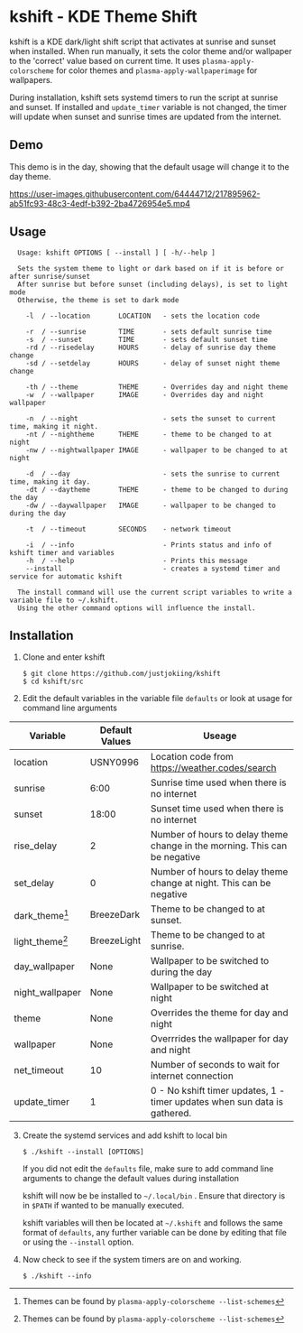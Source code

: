 # kshift - KDE Theme Shift

 kshift is a KDE dark/light shift script that activates at sunrise and sunset when installed. When run manually, it sets the color theme and/or wallpaper to the 'correct' value based on current time. It uses `plasma-apply-colorscheme` for color themes and `plasma-apply-wallpaperimage` for wallpapers.

 During installation, kshift sets systemd timers to run the script at sunrise and sunset.
 If installed and `update_timer` variable is not changed, the timer will update when sunset and sunrise times are updated from the internet.

## Demo

This demo is in the day, showing that the default usage will change it to the day theme.

https://user-images.githubusercontent.com/64444712/217895962-ab51fc93-48c3-4edf-b392-2ba4726954e5.mp4

## Usage

      Usage: kshift OPTIONS [ --install ] [ -h/--help ]

      Sets the system theme to light or dark based on if it is before or after sunrise/sunset
      After sunrise but before sunset (including delays), is set to light mode
      Otherwise, the theme is set to dark mode

        -l  / --location       LOCATION   - sets the location code

        -r  / --sunrise        TIME       - sets default sunrise time
        -s  / --sunset         TIME       - sets default sunset time
        -rd / --risedelay      HOURS      - delay of sunrise day theme change
        -sd / --setdelay       HOURS      - delay of sunset night theme change

        -th / --theme          THEME      - Overrides day and night theme
        -w  / --wallpaper      IMAGE      - Overrides day and night wallpaper

        -n  / --night                     - sets the sunset to current time, making it night.
        -nt / --nightheme      THEME      - theme to be changed to at night
        -nw / --nightwallpaper IMAGE      - wallpaper to be changed to at night

        -d  / --day                       - sets the sunrise to current time, making it day.
        -dt / --daytheme       THEME      - theme to be changed to during the day
        -dw / --daywallpaper   IMAGE      - wallpaper to be changed to during the day

        -t  / --timeout        SECONDS    - network timeout

        -i  / --info                      - Prints status and info of kshift timer and variables
        -h  / --help                      - Prints this message
        --install                         - creates a systemd timer and service for automatic kshift

      The install command will use the current script variables to write a variable file to ~/.kshift.
      Using the other command options will influence the install.

## Installation

1. Clone and enter kshift
    ```
    $ git clone https://github.com/justjokiing/kshift
    $ cd kshift/src
    ```
2. Edit the default variables in the variable file `defaults` or look at usage for command line arguments

| Variable  | Default Values | Useage |
| --------- | -------------- | ------ |
| location | USNY0996 | Location code from https://weather.codes/search |
| sunrise | 6:00 | Sunrise time used when there is no internet |
| sunset | 18:00 | Sunset time used when there is no internet |
| rise_delay | 2 | Number of hours to delay theme change in the morning. This can be negative |
| set_delay | 0 | Number of hours to delay theme change at night. This can be negative |
| dark_theme[^1] | BreezeDark | Theme to be changed to at sunset. |
| light_theme[^1] | BreezeLight | Theme to be changed to at sunrise. |
| day_wallpaper | None | Wallpaper to be switched to during the day |
| night_wallpaper | None | Wallpaper to be switched at night |
| theme | None | Overrides the theme for day and night |
| wallpaper | None | Overrrides the wallpaper for day and night |
| net_timeout | 10 | Number of seconds to wait for internet connection |
| update_timer | 1 | 0 - No kshift timer updates, 1 - timer updates when sun data is gathered. |

[^1]: Themes can be found by `plasma-apply-colorscheme --list-schemes`

3. Create the systemd services and add kshift to local bin
    ```
    $ ./kshift --install [OPTIONS]
    ```

    If you did not edit the `defaults` file, make sure to add command line arguments to change the default values during installation

    kshift will now be be installed to `~/.local/bin` . Ensure that directory is in `$PATH` if wanted to be manually executed.

    kshift variables will then be located at `~/.kshift` and follows the same format of `defaults`, any further variable can be done by editing that file or using the `--install` option.

4. Now check to see if the system timers are on and working.
    ```
    $ ./kshift --info
    ```

